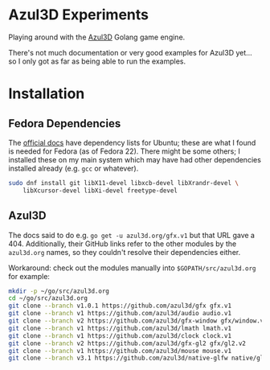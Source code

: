# Azul3D Experiments

Playing around with the [Azul3D](https://azul3d.org) Golang game engine.

There's not much documentation or very good examples for Azul3D yet... so I
only got as far as being able to run the examples.

# Installation

## Fedora Dependencies

The [official docs](https://azul3d.org/doc/install/linux.html) have dependency
lists for Ubuntu; these are what I found is needed for Fedora (as of Fedora 22).
There might be some others; I installed these on my main system which may have
had other dependencies installed already (e.g. `gcc` or whatever).

```bash
sudo dnf install git libX11-devel libxcb-devel libXrandr-devel \
    libXcursor-devel libXi-devel freetype-devel
```

## Azul3D

The docs said to do e.g. `go get -u azul3d.org/gfx.v1` but that URL gave a 404.
Additionally, their GitHub links refer to the other modules by the `azul3d.org`
names, so they couldn't resolve their dependencies either.

Workaround: check out the modules manually into `$GOPATH/src/azul3d.org` for
example:

```bash
mkdir -p ~/go/src/azul3d.org
cd ~/go/src/azul3d.org
git clone --branch v1.0.1 https://github.com/azul3d/gfx gfx.v1
git clone --branch v1 https://github.com/azul3d/audio audio.v1
git clone --branch v2 https://github.com/azul3d/gfx-window gfx/window.v2
git clone --branch v1 https://github.com/azul3d/lmath lmath.v1
git clone --branch v1 https://github.com/azul3d/clock clock.v1
git clone --branch v2 https://github.com/azul3d/gfx-gl2 gfx/gl2.v2
git clone --branch v1 https://github.com/azul3d/mouse mouse.v1
git clone --branch v3.1 https://github.com/azul3d/native-glfw native/glfw.v3.1
```
